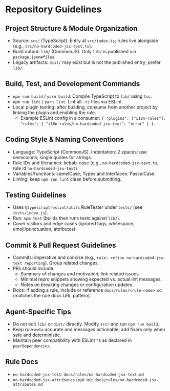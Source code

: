 # Repository Guidelines

## Project Structure & Module Organization
- Source: `src/` (TypeScript). Entry at `src/index.ts`; rules live alongside (e.g., `src/no-hardcoded-jsx-text.ts`).
- Build output: `lib/` (CommonJS). Only `lib/` is published via `package.json#files`.
- Legacy artifacts: `dist/` may exist but is not the published entry; prefer `lib/`.

## Build, Test, and Development Commands
- `npm run build` / `yarn build`: Compile TypeScript to `lib/` using `tsc`.
- `npm run lint` / `yarn lint`: Lint all `.ts` files via ESLint.
- Local plugin testing: after building, consume from another project by linking the plugin and enabling the rule.
  - Example ESLint config in a consumer: `{ "plugins": ["i18n-rules"], "rules": { "i18n-rules/no-hardcoded-jsx-text": "error" } }`.

## Coding Style & Naming Conventions
- Language: TypeScript (CommonJS). Indentation: 2 spaces; use semicolons; single quotes for strings.
- Rule IDs and filenames: kebab-case (e.g., `no-hardcoded-jsx-text.ts`, rule id `no-hardcoded-jsx-text`).
- Variables/functions: camelCase; Types and Interfaces: PascalCase.
- Linting: keep `npm run lint` clean before submitting.

## Testing Guidelines
- Uses `@typescript-eslint/utils` RuleTester under `tests/` (see `tests/index.js`).
- Run: `npm test` (builds then runs tests against `lib/`).
- Cover visitors and edge cases (ignored tags, whitespace, emoji/punctuation, attributes).

## Commit & Pull Request Guidelines
- Commits: imperative and concise (e.g., `rule: refine no-hardcoded-jsx-text reporting`). Group related changes.
- PRs should include:
  - Summary of changes and motivation; link related issues.
  - Minimal repro snippets showing expected vs. actual lint messages.
  - Notes on breaking changes or configuration updates.
- Docs: if adding a rule, include or reference `docs/rules/<rule-name>.md` (matches the rule docs URL pattern).

## Agent-Specific Tips
- Do not edit `lib/` or `dist/` directly. Modify `src/` and run `npm run build`.
- Keep rule `meta` accurate and messages actionable; add fixers only when safe and deterministic.
- Maintain peer compatibility with ESLint `^8` as declared in `peerDependencies`.

## Rule Docs
- `no-hardcoded-jsx-text`: `docs/rules/no-hardcoded-jsx-text.md`
- `no-hardcoded-jsx-attributes` (opt-in): `docs/rules/no-hardcoded-jsx-attributes.md`
